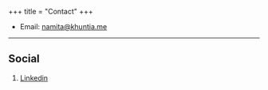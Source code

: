 +++
title = "Contact"
+++

* Email: [namita@khuntia.me](mailto:namita@khuntia.me)

---

## Social

1. [Linkedin](https://www.linkedin.com/in/namita-khuntia/)
